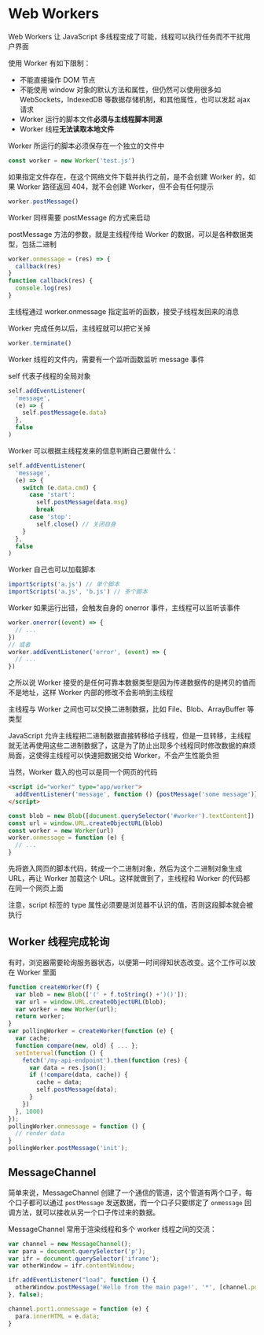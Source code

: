 # Web Workers

Web Workers 让 JavaScript 多线程变成了可能，线程可以执行任务而不干扰用户界面

使用 Worker 有如下限制：

- 不能直接操作 DOM 节点
- 不能使用 window 对象的默认方法和属性，但仍然可以使用很多如 WebSockets，IndexedDB 等数据存储机制，和其他属性，也可以发起 ajax 请求
- Worker 运行的脚本文件**必须与主线程脚本同源**
- Worker 线程**无法读取本地文件**

Worker 所运行的脚本必须保存在一个独立的文件中

```javascript
const worker = new Worker('test.js')
```

如果指定文件存在，在这个网络文件下载并执行之前，是不会创建 Worker 的，如果 Worker 路径返回 404，就不会创建 Worker，但不会有任何提示

```javascript
worker.postMessage()
```

Worker 同样需要 postMessage 的方式来启动

postMessage 方法的参数，就是主线程传给 Worker 的数据，可以是各种数据类型，包括二进制

```javascript
worker.onmessage = (res) => {
  callback(res)
}
function callback(res) {
  console.log(res)
}
```

主线程通过 worker.onmessage 指定监听的函数，接受子线程发回来的消息

Worker 完成任务以后，主线程就可以把它关掉

```javascript
worker.terminate()
```

Worker 线程的文件内，需要有一个监听函数监听 message 事件

self 代表子线程的全局对象

```javascript
self.addEventListener(
  'message',
  (e) => {
    self.postMessage(e.data)
  },
  false
)
```

Worker 可以根据主线程发来的信息判断自己要做什么：

```javascript
self.addEventListener(
  'message',
  (e) => {
    switch (e.data.cmd) {
      case 'start':
        self.postMessage(data.msg)
        break
      case 'stop':
        self.close() // 关闭自身
    }
  },
  false
)
```

Worker 自己也可以加载脚本

```javascript
importScripts('a.js') // 单个脚本
importScripts('a.js', 'b.js') // 多个脚本
```

Worker 如果运行出错，会触发自身的 onerror 事件，主线程可以监听该事件

```javascript
worker.onerror((event) => {
  // ...
})
// 或者
worker.addEventListener('error', (event) => {
  // ...
})
```

之所以说 Worker 接受的是任何可靠本数据类型是因为传递数据传的是拷贝的值而不是地址，这样 Worker 内部的修改不会影响到主线程

主线程与 Worker 之间也可以交换二进制数据，比如 File、Blob、ArrayBuffer 等类型

JavaScript 允许主线程把二进制数据直接转移给子线程，但是一旦转移，主线程就无法再使用这些二进制数据了，这是为了防止出现多个线程同时修改数据的麻烦局面，这使得主线程可以快速把数据交给 Worker，不会产生性能负担

当然，Worker 载入的也可以是同一个网页的代码

```html
<script id="worker" type="app/worker">
  addEventListener('message', function () {postMessage('some message')}, false)
</script>
```

```javascript
const blob = new Blob([document.querySelector('#worker').textContent])
const url = window.URL.createObjectURL(blob)
const worker = new Worker(url)
worker.onmessage = function (e) {
  // ...
}
```

先将嵌入网页的脚本代码，转成一个二进制对象，然后为这个二进制对象生成 URL，再让 Worker 加载这个 URL。这样就做到了，主线程和 Worker 的代码都在同一个网页上面

注意，script 标签的 type 属性必须要是浏览器不认识的值，否则这段脚本就会被执行

## Worker 线程完成轮询

有时，浏览器需要轮询服务器状态，以便第一时间得知状态改变。这个工作可以放在 Worker 里面

```javascript
function createWorker(f) {
  var blob = new Blob(['(' + f.toString() +')()']);
  var url = window.URL.createObjectURL(blob);
  var worker = new Worker(url);
  return worker;
}
var pollingWorker = createWorker(function (e) {
  var cache;
  function compare(new, old) { ... };
  setInterval(function () {
    fetch('/my-api-endpoint').then(function (res) {
      var data = res.json();
      if (!compare(data, cache)) {
        cache = data;
        self.postMessage(data);
      }
    })
  }, 1000)
});
pollingWorker.onmessage = function () {
  // render data
}
pollingWorker.postMessage('init');
```

## MessageChannel

简单来说，MessageChannel 创建了一个通信的管道，这个管道有两个口子，每个口子都可以通过 `postMessage` 发送数据，而一个口子只要绑定了 `onmessage` 回调方法，就可以接收从另一个口子传过来的数据。

MessageChannel 常用于渲染线程和多个 worker 线程之间的交流：

```js
var channel = new MessageChannel();
var para = document.querySelector('p');
var ifr = document.querySelector('iframe');
var otherWindow = ifr.contentWindow;

ifr.addEventListener("load", function () {
  otherWindow.postMessage('Hello from the main page!', '*', [channel.port2]);
}, false);

channel.port1.onmessage = function (e) {
  para.innerHTML = e.data;
}  
```
